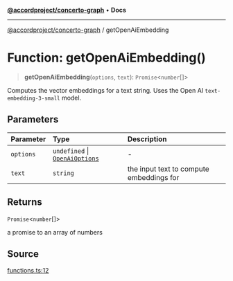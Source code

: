 [**@accordproject/concerto-graph**](../README.md) • **Docs**

***

[@accordproject/concerto-graph](../README.md) / getOpenAiEmbedding

# Function: getOpenAiEmbedding()

> **getOpenAiEmbedding**(`options`, `text`): `Promise`\<`number`[]\>

Computes the vector embeddings for a text string.
Uses the Open AI `text-embedding-3-small` model.

## Parameters

| Parameter | Type | Description |
| :------ | :------ | :------ |
| `options` | `undefined` \| [`OpenAiOptions`](../type-aliases/OpenAiOptions.md) | - |
| `text` | `string` | the input text to compute embeddings for |

## Returns

`Promise`\<`number`[]\>

a promise to an array of numbers

## Source

[functions.ts:12](https://github.com/accordproject/lab-concerto-graph/blob/2b51c2d9858660c3c1b92d2eae736c7866fe4297/src/functions.ts#L12)
